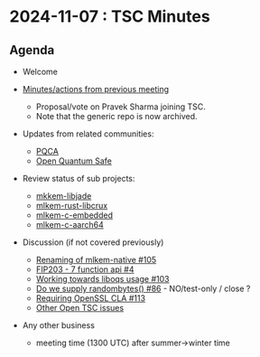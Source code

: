 # 2024-11-07 :  TSC Minutes

## Agenda

* Welcome

* [Minutes/actions from previous meeting](../2024-11-24/minutes.md)
  * Proposal/vote on Pravek Sharma joining TSC.
  * Note that the generic repo is now archived.

* Updates from related communities:
  * [PQCA](https://github.com/PQCA)
  * [Open Quantum Safe](https://github.com/open-quantum-safe)

* Review status of sub projects:

  * [mkkem-libjade](https://github.com/pq-code-package/mlkem-libjade)
  * [mlkem-rust-libcrux](https://github.com/pq-code-package/mlkem-rust-libcrux)
  * [mlkem-c-embedded](https://github.com/pq-code-package/mlkem-c-embedded)
  * [mlkem-c-aarch64](https://github.com/pq-code-package/mlkem-c-aarch64)

* Discussion (if not covered previously)

  * [Renaming of mlkem-native #105](https://github.com/pq-code-package/tsc/issues/105)
  * [FIP203 - 7 function api #4](https://github.com/pq-code-package/tsc/issues/4#issuecomment-2456391348)
  * [Working towards liboqs usage #103](https://github.com/pq-code-package/tsc/issues/103)
  * [Do we supply randombytes() #86](https://github.com/pq-code-package/tsc/issues/86) - NO/test-only / close ?
  * [Requiring OpenSSL CLA #113](https://github.com/pq-code-package/tsc/issues/113)
  * [Other Open TSC issues](https://github.com/orgs/pq-code-package/projects/4/views/1)

* Any other business
  * meeting time (1300 UTC) after summer->winter time

